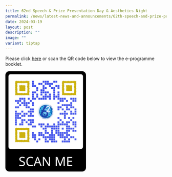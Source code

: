 ```yaml
---
title: 62nd Speech & Prize Presentation Day & Aesthetics Night
permalink: /news/latest-news-and-announcements/62th-speech-and-prize-presentation-day-and-aesthetics-night/
date: 2024-03-19
layout: post
description: ""
image: ""
variant: tiptap
---
```

<p>Please click <a href="https://shorturl.at/fryzI" rel="noopener noreferrer nofollow" target="_blank">here</a> or
scan the QR code below to view the e-programme booklet.</p>
<p></p>
<div class="isomer-image-wrapper">
<img style="width: 50%;" height="auto" width="100%" alt="QR Code e-Programme Booklet" src="/images/WhatsApp_Image_2024_03_19_at_4_03_30_PM.jpg">
</div>
<p></p>